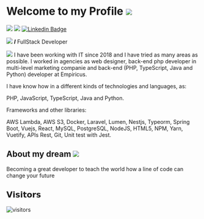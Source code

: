 # Welcome to my Profile <img src="https://img.icons8.com/clouds/32/000000/github.png"/>

[![](https://img.shields.io/badge/-@ferouck-%231DA1F2?style=flat-square&logo=twitter&logoColor=ffffff)](https://twitter.com/ferouck)
[![](https://img.shields.io/badge/-@ferouck-%23181717?style=flat-square&logo=github)](https://github.com/ferouck)
[![Linkedin Badge](https://img.shields.io/badge/-feliperocha-blue?style=flat-square&logo=Linkedin&logoColor=white&link=https://www.linkedin.com/in/felipe-isaquiel-b1bb76145/)](https://www.linkedin.com/in/felipe-isaquiel-b1bb76145/)


<img src="https://img.icons8.com/officexs/16/000000/code.png"/> 𝑰 FullStack Developer

<img src="https://img.icons8.com/cute-clipart/16/000000/ask-question.png"/> I have been working with IT since 2018 and I have tried as many areas as possible. I worked in agencies as web designer, back-end php developer in multi-level marketing companie and back-end (PHP, TypeScript, Java and Python) developer at Empiricus.

I have know how in a different kinds of technologies and languages, as:

PHP, JavaScript, TypeScript, Java and Python.

Frameworks and other libraries:

AWS Lambda, AWS S3, Docker, Laravel, Lumen, Nestjs, Typeorm, Spring Boot, Vuejs, React, MySQL, PostgreSQL, NodeJS, HTML5, NPM, Yarn, Vuetify, APIs Rest, Git, Unit test with Jest.

## About my dream <img src="https://img.icons8.com/office/24/000000/partly-cloudy-night--v2.png"/>
Becoming a great developer to teach the world how a line of code can change your future

## 𝗩𝗶𝘀𝗶𝘁𝗼𝗿𝘀
![visitors](https://visitor-badge.glitch.me/badge?page_id=ferouck)
